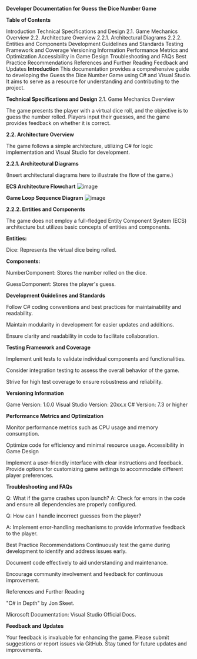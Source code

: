 **Developer Documentation for Guess the Dice Number Game**

**Table of Contents**





Introduction
Technical Specifications and Design
2.1. Game Mechanics Overview
2.2. Architecture Overview
2.2.1. Architectural Diagrams
2.2.2. Entities and Components
Development Guidelines and Standards
Testing Framework and Coverage
Versioning Information
Performance Metrics and Optimization
Accessibility in Game Design
Troubleshooting and FAQs
Best Practice Recommendations
References and Further Reading
Feedback and Updates
**Introduction**
This documentation provides a comprehensive guide to developing the Guess the Dice Number Game using C# and Visual Studio. It aims to serve as a resource for understanding and contributing to the project.

**Technical Specifications and Design**
2.1. Game Mechanics Overview

The game presents the player with a virtual dice roll, and the objective is to guess the number rolled. Players input their guesses, and the game provides feedback on whether it is correct.

**2.2. Architecture Overview**

The game follows a simple architecture, utilizing C# for logic implementation and Visual Studio for development.

**2.2.1. Architectural Diagrams**

(Insert architectural diagrams here to illustrate the flow of the game.)

**ECS Architecture Flowchart**
![image](https://github.com/Hugge05/Dice-game-with-ECS/assets/75117937/a7655162-f1b8-491a-b3e9-03ee14e92cf7)



**Game Loop Sequence Diagram**
![image](https://github.com/Hugge05/Dice-game-with-ECS/assets/75117937/1a8274b7-0530-4cf5-8014-240ab8c16df0)


**2.2.2. Entities and Components**

The game does not employ a full-fledged Entity Component System (ECS) architecture but utilizes basic concepts of entities and components.

**Entities:**

Dice: Represents the virtual dice being rolled.

**Components:**

NumberComponent: Stores the number rolled on the dice.

GuessComponent: Stores the player's guess.

**Development Guidelines and Standards**

Follow C# coding conventions and best practices for maintainability and readability.

Maintain modularity in development for easier updates and additions.

Ensure clarity and readability in code to facilitate collaboration.

**Testing Framework and Coverage**

Implement unit tests to validate individual components and functionalities.

Consider integration testing to assess the overall behavior of the game.

Strive for high test coverage to ensure robustness and reliability.

**Versioning Information**

Game Version: 1.0.0
Visual Studio Version: 20xx.x
C# Version: 7.3 or higher

**Performance Metrics and Optimization**

Monitor performance metrics such as CPU usage and memory consumption.

Optimize code for efficiency and minimal resource usage.
Accessibility in Game Design

Implement a user-friendly interface with clear instructions and feedback.
Provide options for customizing game settings to accommodate different player preferences.


**Troubleshooting and FAQs**

Q: What if the game crashes upon launch?
A: Check for errors in the code and ensure all dependencies are properly configured.

Q: How can I handle incorrect guesses from the player?

A: Implement error-handling mechanisms to provide informative feedback to the player.

Best Practice Recommendations
Continuously test the game during development to identify and address issues early.

Document code effectively to aid understanding and maintenance.

Encourage community involvement and feedback for continuous improvement.

References and Further Reading

"C# in Depth" by Jon Skeet.

Microsoft Documentation: Visual Studio Official Docs.

**Feedback and Updates**

Your feedback is invaluable for enhancing the game. Please submit suggestions or report issues via GitHub. Stay tuned for future updates and improvements.






